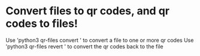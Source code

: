 # Convert files to qr codes, and qr codes to files!
Use 'python3 qr-files convert <filename>' to convert a file to one or more qr codes
Use 'python3 qr-files revert <filename>' to convert the qr codes back to the file
